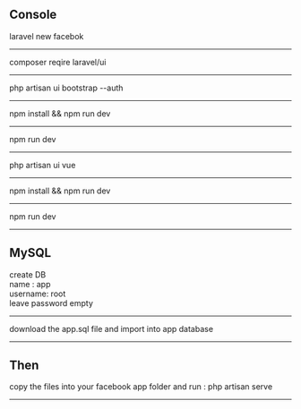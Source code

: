 <h2>Console</h2>
laravel new facebok <hr/>
composer reqire laravel/ui <hr/>
php artisan ui bootstrap --auth <hr/>
npm install && npm run dev <hr/>
npm run dev <hr/>
php artisan ui vue <hr/>
npm install && npm run dev <hr/>
npm run dev <hr/>
<h2>MySQL</h2>
create DB<br/>
name : app<br/>
username: root <br/>
leave password empty<hr/>
download the app.sql file and import into app database <hr/>
<h2>Then</h2>
copy the files into your facebook app folder and run : php artisan serve <hr/>

